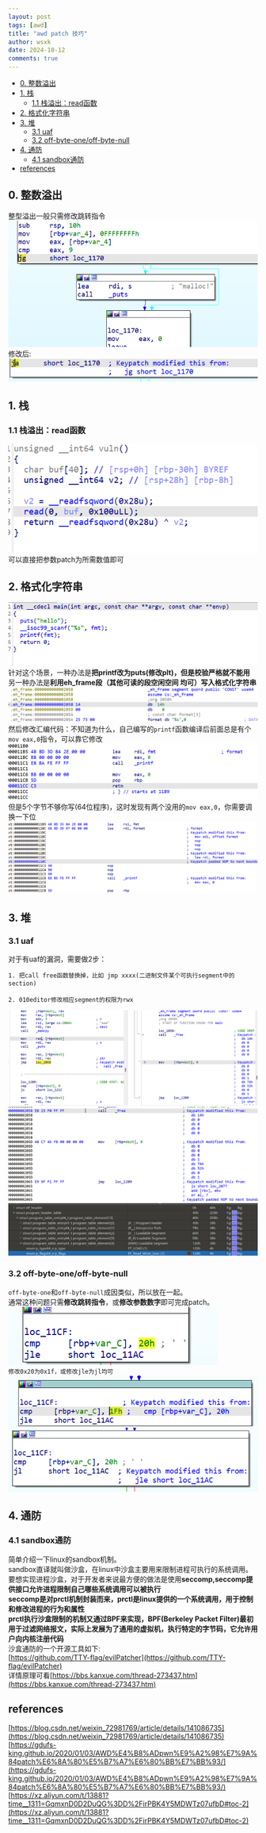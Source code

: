 ```yaml
---
layout: post
tags: [awd]
title: "awd patch 技巧"
author: wsxk
date: 2024-10-12
comments: true
---
```


- [0. 整数溢出](#0-整数溢出)
- [1. 栈](#1-栈)
  - [1.1 栈溢出：read函数](#11-栈溢出read函数)
- [2. 格式化字符串](#2-格式化字符串)
- [3. 堆](#3-堆)
  - [3.1 uaf](#31-uaf)
  - [3.2 off-byte-one/off-byte-null](#32-off-byte-oneoff-byte-null)
- [4. 通防](#4-通防)
  - [4.1 sandbox通防](#41-sandbox通防)
- [references](#references)


## 0. 整数溢出<br>
整型溢出一般只需修改跳转指令<br>
![](https://raw.githubusercontent.com/wsxk/wsxk_pictures/main/2024-9-25/20241025200422.png)
修改后:<br>
![](https://raw.githubusercontent.com/wsxk/wsxk_pictures/main/2024-9-25/20241025200714.png)

## 1. 栈<br>
### 1.1 栈溢出：read函数<br>
![](https://raw.githubusercontent.com/wsxk/wsxk_pictures/main/2024-9-25/20241023191750.png)
可以直接把参数patch为所需数值即可<br>


## 2. 格式化字符串<br>
![](https://raw.githubusercontent.com/wsxk/wsxk_pictures/main/2024-9-25/20241023193253.png)
针对这个场景，一种办法是**把printf改为puts(修改plt)，但是校验严格就不能用**<br>
另一种办法是**利用eh_frame段（其他可读的段空闲空间 均可）写入格式化字符串**<br>
![](https://raw.githubusercontent.com/wsxk/wsxk_pictures/main/2024-9-25/20241023200055.png)
然后修改汇编代码：不知道为什么，自己编写的`printf`函数编译后前面总是有个`mov eax,0`指令，可以靠它修改<br>
![](https://raw.githubusercontent.com/wsxk/wsxk_pictures/main/2024-9-25/20241023201254.png)
但是5个字节不够你写(64位程序)，这时发现有两个没用的`mov eax,0`，你需要调换一下位<br>
![](https://raw.githubusercontent.com/wsxk/wsxk_pictures/main/2024-9-25/20241023201154.png)


## 3. 堆<br>
### 3.1 uaf<br>
对于有uaf的漏洞，需要做2步：<br>
```
1. 把call free函数替换掉，比如 jmp xxxx(二进制文件某个可执行segment中的section)

2. 010editor修改相应segment的权限为rwx
```
![](https://raw.githubusercontent.com/wsxk/wsxk_pictures/main/2024-9-25/20241024214754.png)
![](https://raw.githubusercontent.com/wsxk/wsxk_pictures/main/2024-9-25/20241024214834.png)
![](https://raw.githubusercontent.com/wsxk/wsxk_pictures/main/2024-9-25/20241024214904.png)

### 3.2 off-byte-one/off-byte-null<br>
`off-byte-one`和`off-byte-null`成因类似，所以放在一起。<br>
通常这种问题只需**修改跳转指令**，或**修改参数数字**即可完成patch。<br>
![](https://raw.githubusercontent.com/wsxk/wsxk_pictures/main/2024-9-25/20241025195244.png)<br>
`修改0x20为0x1f，或修改jle为jl均可`<br>
![](https://raw.githubusercontent.com/wsxk/wsxk_pictures/main/2024-9-25/20241025195404.png)
![](https://raw.githubusercontent.com/wsxk/wsxk_pictures/main/2024-9-25/20241025195429.png)

## 4. 通防<br>
### 4.1 sandbox通防<br>
简单介绍一下linux的sandbox机制。<br>
sandbox直译就叫做沙盒，在linux中沙盒主要用来限制进程可执行的系统调用。<br>
要想实现进程沙盒，对于开发者来说最方便的做法是使用**seccomp,seccomp提供接口允许进程限制自己哪些系统调用可以被执行**<br>
**seccomp是对prctl机制封装而来，prctl是linux提供的一个系统调用，用于控制和修改进程的行为和属性**<br>
**prctl执行沙盒限制的机制又通过BPF来实现，BPF(Berkeley Packet Filter)最初用于过滤网络报文，实际上发展为了通用的虚拟机，执行特定的字节码，它允许用户向内核注册代码**<br>
沙盒通防的一个开源工具如下:<br>
[https://github.com/TTY-flag/evilPatcher](https://github.com/TTY-flag/evilPatcher)<br>
详情原理可看[https://bbs.kanxue.com/thread-273437.htm](https://bbs.kanxue.com/thread-273437.htm)<br>


## references<br>
[https://blog.csdn.net/weixin_72981769/article/details/141086735](https://blog.csdn.net/weixin_72981769/article/details/141086735)<br>
[https://gdufs-king.github.io/2020/01/03/AWD%E4%B8%ADpwn%E9%A2%98%E7%9A%84patch%E6%8A%80%E5%B7%A7%E6%80%BB%E7%BB%93/](https://gdufs-king.github.io/2020/01/03/AWD%E4%B8%ADpwn%E9%A2%98%E7%9A%84patch%E6%8A%80%E5%B7%A7%E6%80%BB%E7%BB%93/)<br>
[https://xz.aliyun.com/t/13881?time__1311=GqmxnD0D2DuQG%3DD%2FirPBK4Y5MDWTz07ufbD#toc-2](https://xz.aliyun.com/t/13881?time__1311=GqmxnD0D2DuQG%3DD%2FirPBK4Y5MDWTz07ufbD#toc-2)<br>